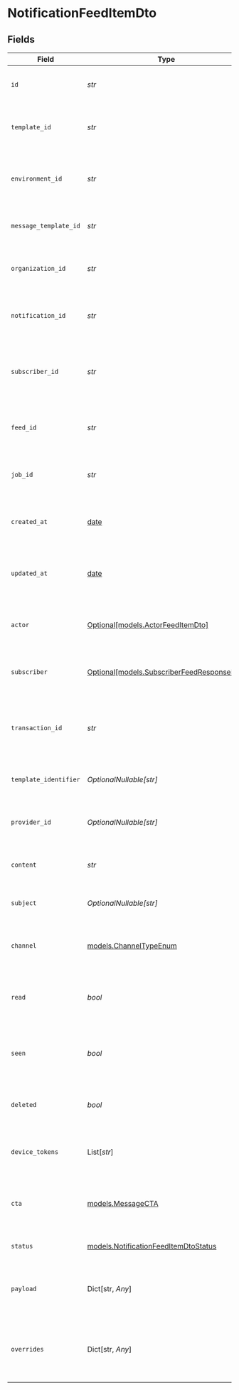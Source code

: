 # NotificationFeedItemDto


## Fields

| Field                                                                                | Type                                                                                 | Required                                                                             | Description                                                                          | Example                                                                              |
| ------------------------------------------------------------------------------------ | ------------------------------------------------------------------------------------ | ------------------------------------------------------------------------------------ | ------------------------------------------------------------------------------------ | ------------------------------------------------------------------------------------ |
| `id`                                                                                 | *str*                                                                                | :heavy_check_mark:                                                                   | Unique identifier for the notification.                                              | 615c1f2f9b0c5b001f8e4e3b                                                             |
| `template_id`                                                                        | *str*                                                                                | :heavy_check_mark:                                                                   | Identifier for the template used to generate the notification.                       | template_12345                                                                       |
| `environment_id`                                                                     | *str*                                                                                | :heavy_check_mark:                                                                   | Identifier for the environment where the notification is sent.                       | env_67890                                                                            |
| `message_template_id`                                                                | *str*                                                                                | :heavy_check_mark:                                                                   | Identifier for the message template used.                                            | message_template_54321                                                               |
| `organization_id`                                                                    | *str*                                                                                | :heavy_check_mark:                                                                   | Identifier for the organization sending the notification.                            | org_98765                                                                            |
| `notification_id`                                                                    | *str*                                                                                | :heavy_check_mark:                                                                   | Unique identifier for the notification instance.                                     | notification_123456                                                                  |
| `subscriber_id`                                                                      | *str*                                                                                | :heavy_check_mark:                                                                   | Unique identifier for the subscriber receiving the notification.                     | subscriber_112233                                                                    |
| `feed_id`                                                                            | *str*                                                                                | :heavy_check_mark:                                                                   | Identifier for the feed associated with the notification.                            | feed_445566                                                                          |
| `job_id`                                                                             | *str*                                                                                | :heavy_check_mark:                                                                   | Identifier for the job that triggered the notification.                              | job_778899                                                                           |
| `created_at`                                                                         | [date](https://docs.python.org/3/library/datetime.html#date-objects)                 | :heavy_minus_sign:                                                                   | Timestamp indicating when the notification was created.                              | 2024-12-10T10:10:59.639Z                                                             |
| `updated_at`                                                                         | [date](https://docs.python.org/3/library/datetime.html#date-objects)                 | :heavy_minus_sign:                                                                   | Timestamp indicating when the notification was last updated.                         | 2024-12-10T10:10:59.639Z                                                             |
| `actor`                                                                              | [Optional[models.ActorFeedItemDto]](../models/actorfeeditemdto.md)                   | :heavy_minus_sign:                                                                   | Actor details related to the notification, if applicable.                            |                                                                                      |
| `subscriber`                                                                         | [Optional[models.SubscriberFeedResponseDto]](../models/subscriberfeedresponsedto.md) | :heavy_minus_sign:                                                                   | Subscriber details associated with this notification.                                |                                                                                      |
| `transaction_id`                                                                     | *str*                                                                                | :heavy_check_mark:                                                                   | Unique identifier for the transaction associated with the notification.              | transaction_123456                                                                   |
| `template_identifier`                                                                | *OptionalNullable[str]*                                                              | :heavy_minus_sign:                                                                   | Identifier for the template used, if applicable.                                     | template_abcdef                                                                      |
| `provider_id`                                                                        | *OptionalNullable[str]*                                                              | :heavy_minus_sign:                                                                   | Identifier for the provider that sends the notification.                             | provider_xyz                                                                         |
| `content`                                                                            | *str*                                                                                | :heavy_check_mark:                                                                   | The main content of the notification.                                                | This is a test notification content.                                                 |
| `subject`                                                                            | *OptionalNullable[str]*                                                              | :heavy_minus_sign:                                                                   | The subject line for email notifications, if applicable.                             | Test Notification Subject                                                            |
| `channel`                                                                            | [models.ChannelTypeEnum](../models/channeltypeenum.md)                               | :heavy_check_mark:                                                                   | Channel type through which the message is sent                                       |                                                                                      |
| `read`                                                                               | *bool*                                                                               | :heavy_check_mark:                                                                   | Indicates whether the notification has been read by the subscriber.                  | false                                                                                |
| `seen`                                                                               | *bool*                                                                               | :heavy_check_mark:                                                                   | Indicates whether the notification has been seen by the subscriber.                  | true                                                                                 |
| `deleted`                                                                            | *bool*                                                                               | :heavy_check_mark:                                                                   | Indicates whether the notification has been deleted.                                 | false                                                                                |
| `device_tokens`                                                                      | List[*str*]                                                                          | :heavy_minus_sign:                                                                   | Device tokens for push notifications, if applicable.                                 | [<br/>"token1",<br/>"token2"<br/>]                                                   |
| `cta`                                                                                | [models.MessageCTA](../models/messagecta.md)                                         | :heavy_check_mark:                                                                   | Call-to-action information associated with the notification.                         |                                                                                      |
| `status`                                                                             | [models.NotificationFeedItemDtoStatus](../models/notificationfeeditemdtostatus.md)   | :heavy_check_mark:                                                                   | Current status of the notification.                                                  | sent                                                                                 |
| `payload`                                                                            | Dict[str, *Any*]                                                                     | :heavy_minus_sign:                                                                   | The payload that was used to send the notification trigger.                          | {<br/>"key": "value"<br/>}                                                           |
| `overrides`                                                                          | Dict[str, *Any*]                                                                     | :heavy_minus_sign:                                                                   | Provider-specific overrides used when triggering the notification.                   | {<br/>"overrideKey": "overrideValue"<br/>}                                           |